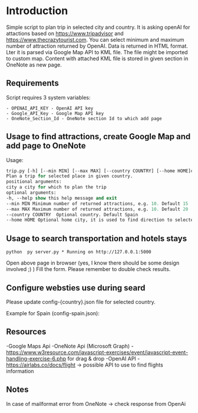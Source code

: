 # Introduction

Simple script to plan trip in selected city and country. It is asking openAI for attactions based on <https://www.tripadvisor> and <https://www.thecrazytourist.com>.
You can select minimum and maximum number of attraction returned by OpenAI. Data is returned in HTML format. Lter it is parsed via Google Map API to KML file. The file might be imported to custom map. Content with attached KML file is stored in given section in OneNote as new page.

## Requirements

Script requires 3 system variables:

    - OPENAI_API_KEY - OpenAI API key
    - Google_API_Key - Google Map API key
    - OneNote_Section_Id - OneNote section Id to which add page

## Usage to find attractions, create Google Map and add page to OneNote

Usage:

```ps
trip.py [-h] [--min MIN] [--max MAX] [--country COUNTRY] [--home HOME]city
Plan a trip for selected place in given country.
positional arguments:
city a city for which to plan the trip
optional arguments:
-h, --help show this help message and exit
--min MIN Minimum number of returned attractions, e.g. 10. Default 15
--max MAX Maximum number of returned attractions, e.g. 10. Default 20
--country COUNTRY  Optional country. Default Spain
--home HOME Optional home city, it is used to find direction to selected city. Default Barcelona
```

## Usage to search transportation and hotels stays

```python  py server.py * Running on http://127.0.0.1:5000```

 Open above page in browser (yes, I know there should be some design involved ;) )
 Fill the form. Please remember to double check results.

## Configure websties use during seard

 Please update config-{country}.json file for selected country.

 Example for Spain (config-spain.json):

## Resources

 -Google Maps Api
 -OneNote Api (Microsoft Graph)
 -<https://www.w3resource.com/javascript-exercises/event/javascript-event-handling-exercise-6.php> for drag & drop
 -OpenAI API
 -<https://airlabs.co/docs/flight> -> possible API to use to find flights information

## Notes

In case of mailformat error from OneNote -> check response from OpenAi
